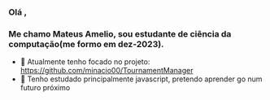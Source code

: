 ### Olá ,
### Me chamo Mateus Amelio, sou estudante de ciência da computação(me formo em dez-2023).
- 🔭 Atualmente tenho focado no projeto: https://github.com/minacio00/TournamentManager
- 🌱 Tenho estudado principalmente javascript, pretendo aprender go num futuro próximo
<!--
**minacio00/minacio00** is a ✨ _special_ ✨ repository because its `README.md` (this file) appears on your GitHub profile.

Here are some ideas to get you started:
👋
- 🔭 I’m currently working on ...
- 🌱 I’m currently learning ...
- 👯 I’m looking to collaborate on ...
- 🤔 I’m looking for help with ...
- 💬 Ask me about ...
- 📫 How to reach me: ...
- ⚡ Fun fact: ...
-->
